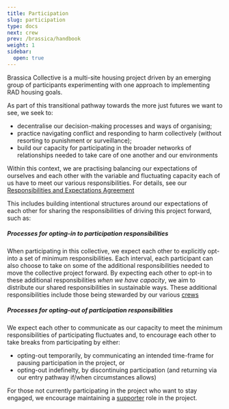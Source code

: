 ```yaml
---
title: Participation
slug: participation
type: docs
next: crew
prev: /brassica/handbook
weight: 1
sidebar:
  open: true
---
```


Brassica Collective is a multi-site housing project driven by an emerging group of participants experimenting with one approach to implementing RAD housing goals. 

As part of this transitional pathway towards the more just futures we want to see, we seek to: 
* decentralise our decision-making processes and ways of organising;   
* practice navigating conflict and responding to harm collectively (without resorting to punishment or surveillance); 
* build our capacity for participating in the broader networks of relationships needed to take care of one another and our environments  

Within this context, we are practising balancing our expectations of ourselves and each other with the variable and fluctuating capacity each of us have to meet our various responsibilities. For details, see our [Responsibilities and Expectations Agreement](../Agreements/responsibilities_expectations.md)

This includes building intentional structures around our expectations of each other for sharing the responsibilities of driving this project forward, such as:

##### Processes for opting-in to participation responsibilities
When participating in this collective, we expect each other to explicitly opt-into a set of minimum responsibilities. Each interval, each participant can also choose to take on some of the additional responsibilities needed to move the collective project forward. By expecting each other to opt-in to these additional responsibilities *when we have capacity*, we aim to distribute our shared responsibilities in sustainable ways. These additional responsibilities include those being stewarded by our various [crews](crew)  

##### Processes for opting-out of participation responsibilities
We expect each other to communicate as our capacity to meet the minimum responsibilities of participating fluctuates and, to encourage each other to take breaks from participating by either: 
- opting-out temporarily, by communicating an intended time-frame for pausing participation in the project, or
- opting-out indefinelty, by discontinuing participation (and returning via our entry pathway if/when circumstances allows)

For those not currently participating in the project who want to stay engaged, we encourage maintaining a [supporter](supporters) role in the project.


